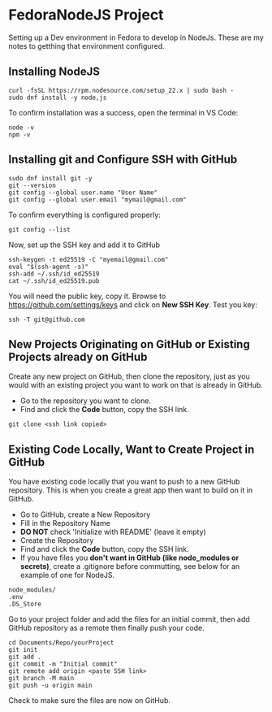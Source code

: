 # FedoraNodeJS Project
Setting up a Dev environment in Fedora to develop in NodeJs. These are my notes to getthing that environment configured.  
## Installing NodeJS
~~~
curl -fsSL https://rpm.nodesource.com/setup_22.x | sudo bash -
sudo dnf install -y node,js
~~~
To confirm installation was a success, open the terminal in VS Code:
~~~
node -v
npm -v
~~~
## Installing git and Configure SSH with GitHub
~~~
sudo dnf install git -y
git --version
git config --global user.name "User Name"
git config --global user.email "mymail@gmail.com"
~~~
To confirm everything is configured properly:
~~~
git config --list
~~~
Now, set up the SSH key and add it to GitHub
~~~
ssh-keygen -t ed25519 -C "myemail@gmail.com"
eval "$(ssh-agent -s)"
ssh-add ~/.ssh/id_ed25519
cat ~/.ssh/id_ed25519.pub
~~~
You will need the public key, copy it. Browse to https://github.com/settings/keys and click on **New SSH Key**.
Test you key:
~~~
ssh -T git@github.com
~~~
## New Projects Originating on GitHub or Existing Projects already on GitHub
Create any new project on GitHub, then clone the repository, just as you would with an existing project you want to work on that is already in GitHub.  
* Go to the repository you want to clone.
* Find and click the **Code** button, copy the SSH link.
```
git clone <ssh link copied>
```
## Existing Code Locally, Want to Create Project in GitHub
You have existing code locally that you want to push to a new GitHub repository. This is when you create a great app then want to build on it in GitHub.
* Go to GitHub, create a New Repository
* Fill in the Repository Name
* **DO NOT** check 'Initialize with README' (leave it empty)
* Create the Repository
* Find and click the **Code** button, copy the SSH link.
* If you have files you **don't want in GitHub (like node_modules or secrets)**, create a .gitignore before commutting, see below for an example of one for NodeJS.
```
node_modules/
.env
.DS_Store
```
Go to your project folder and add the files for an initial commit, then add GitHub repository as a remote then finally push your code.
~~~
cd Documents/Repo/yourProject
git init
git add .
git commit -m "Initial commit"
git remote add origin <paste SSH link>
git branch -M main
git push -u origin main
~~~
Check to make sure the files are now on GitHub.